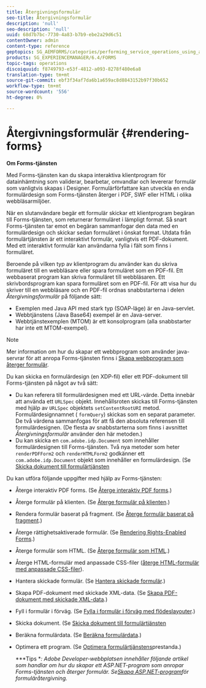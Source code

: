 ```yaml
---
title: Återgivningsformulär
seo-title: Återgivningsformulär
description: 'null'
seo-description: 'null'
uuid: 68d7b7bc-7730-4a83-b7b9-ebe2a29d6c51
contentOwner: admin
content-type: reference
geptopics: SG_AEMFORMS/categories/performing_service_operations_using_apis
products: SG_EXPERIENCEMANAGER/6.4/FORMS
topic-tags: operations
discoiquuid: f8749793-e53f-4812-a093-8278f480e6a8
translation-type: tm+mt
source-git-commit: ebf3f34af7da6b1a659ac8d8843152b97f30b652
workflow-type: tm+mt
source-wordcount: '556'
ht-degree: 0%

---
```



# Återgivningsformulär {#rendering-forms}

**Om Forms-tjänsten**

Med Forms-tjänsten kan du skapa interaktiva klientprogram för datainhämtning som validerar, bearbetar, omvandlar och levererar formulär som vanligtvis skapas i Designer. Formulärförfattare kan utveckla en enda formulärdesign som Forms-tjänsten återger i PDF, SWF eller HTML i olika webbläsarmiljöer.

När en slutanvändare begär ett formulär skickar ett klientprogram begäran till Forms-tjänsten, som returnerar formuläret i lämpligt format. Så snart Forms-tjänsten tar emot en begäran sammanfogar den data med en formulärdesign och skickar sedan formuläret i önskat format. Utdata från formulärtjänsten är ett interaktivt formulär, vanligtvis ett PDF-dokument. Med ett interaktivt formulär kan användarna fylla i fält som finns i formuläret.

Beroende på vilken typ av klientprogram du använder kan du skriva formuläret till en webbläsare eller spara formuläret som en PDF-fil. Ett webbaserat program kan skriva formuläret till webbläsaren. Ett skrivbordsprogram kan spara formuläret som en PDF-fil. För att visa hur du skriver till en webbläsare och en PDF-fil ordnas snabbstarterna i delen *Återgivningsformulär* på följande sätt:

* Exemplen med Java API med stark typ (SOAP-läge) är en Java-servlet.
* Webbtjänstens (Java Base64) exempel är en Java-server.
* Webbtjänstexemplen (MTOM) är ett konsolprogram (alla snabbstarter har inte ett MTOM-exempel).

>[!NOTE]
>
>Mer information om hur du skapar ett webbprogram som använder java-servrar för att anropa Forms-tjänsten finns i [Skapa webbprogram som återger formulär](/help/forms/developing/creating-web-applications-renders-forms.md).

Du kan skicka en formulärdesign (en XDP-fil) eller ett PDF-dokument till Forms-tjänsten på något av två sätt:

* Du kan referera till formulärdesignen med ett URL-värde. Detta innebär att använda ett `URLSpec` objekt. Innehållsroten skickas till Forms-tjänsten med hjälp av `URLSpec` objektets `setContentRootURI` metod. Formulärdesignnamnet ( `formQuery`) skickas som en separat parameter. De två värdena sammanfogas för att få den absoluta referensen till formulärdesignen. (De flesta av snabbstarterna som finns i avsnittet *Återgivningsformulär* använder den här metoden.)
* Du kan skicka en `com.adobe.idp.Document` som innehåller formulärdesignen till Forms-tjänsten. Två nya metoder som heter `renderPDFForm2` och `renderHTMLForm2` godkänner ett `com.adobe.idp.Document` objekt som innehåller en formulärdesign. (Se [Skicka dokument till formulärtjänsten](/help/forms/developing/passing-documents-forms-service.md)

Du kan utföra följande uppgifter med hjälp av Forms-tjänsten:

* Återge interaktiv PDF forms. (Se [Återge interaktiv PDF forms](/help/forms/developing/rendering-interactive-pdf-forms.md).)
* Återge formulär på klienten. (Se [Återge formulär på klienten](/help/forms/developing/rendering-forms-client.md).)
* Rendera formulär baserat på fragment. (Se [Återge formulär baserat på fragment](/help/forms/developing/rendering-forms-based-fragments.md).)
* Återge rättighetsaktiverade formulär. (Se [Rendering Rights-Enabled Forms](/help/forms/developing/rendering-rights-enabled-forms.md).)
* Återge formulär som HTML. (Se [Återge formulär som HTML](/help/forms/developing/rendering-forms-html.md).)
* Återge HTML-formulär med anpassade CSS-filer ([återge HTML-formulär med anpassade CSS-filer](/help/forms/developing/rendering-html-forms-using-custom.md)).
* Hantera skickade formulär. (Se [Hantera skickade formulär](/help/forms/developing/handling-submitted-forms.md).)
* Skapa PDF-dokument med skickade XML-data. (Se [Skapa PDF-dokument med skickade XML-data](/help/forms/developing/creating-pdf-documents-submitted-xml.md).)
* Fyll i formulär i förväg. (Se [Fylla i formulär i förväg med flödeslayouter](/help/forms/developing/prepopulating-forms-flowable-layouts.md).)
* Skicka dokument. (Se [Skicka dokument till formulärtjänsten](/help/forms/developing/passing-documents-forms-service.md)
* Beräkna formulärdata. (Se [Beräkna formulärdata](/help/forms/developing/calculating-form-data.md).)
* Optimera ett program. (Se [Optimera formulärtjänstens](/help/forms/developing/optimizing-performance-forms-service.md)prestanda.)

   ***Tips **: Adobe Developer-webbplatsen innehåller följande artikel som handlar om hur du skapar ett ASP.NET-program som anropar Forms-tjänsten och återger formulär. Se[Skapa ASP.NET-program](https://www.adobe.com/devnet/livecycle/articles/asp_net.html)för formuläråtergivning.*

